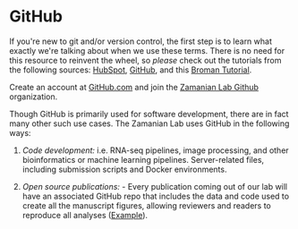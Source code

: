 # GitHub

If you're new to git and/or version control, the first step is to learn what exactly we're talking about when we use these terms. There is no need for this resource to reinvent the wheel, so *please* check out the tutorials from the following sources: [HubSpot](https://product.hubspot.com/blog/git-and-github-tutorial-for-beginners), [GitHub](https://guides.github.com/activities/hello-world/), and this [Broman Tutorial](https://kbroman.org/github_tutorial/).

Create an account at [GitHub.com](https://www.github.com/) and join the [Zamanian Lab Github](https://github.com/zamanianlab) organization.

Though GitHub is primarily used for software development, there are in fact many other such use cases. The Zamanian Lab uses GitHub in the following ways:

1. *Code development:* i.e. RNA-seq pipelines, image processing, and other bioinformatics or machine learning pipelines. Server-related files, including submission scripts and Docker environments.

2. *Open source publications:* - Every publication coming out of our lab will have an associated GitHub repo that includes the data and code used to create all the manuscript figures, allowing reviewers and readers to reproduce all analyses ([Example](https://github.com/zamanianlab/BrugiaChemo-ms)).